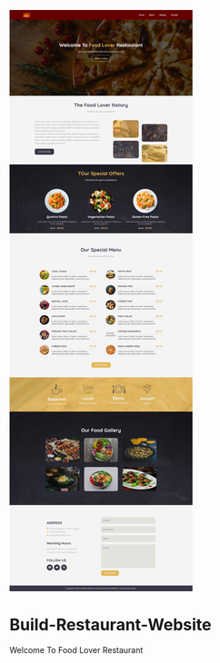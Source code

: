 ![Design preview for the Product preview card component coding challenge](./images/build-restaurant-website.png)
# Build-Restaurant-Website
Welcome To Food Lover Restaurant
